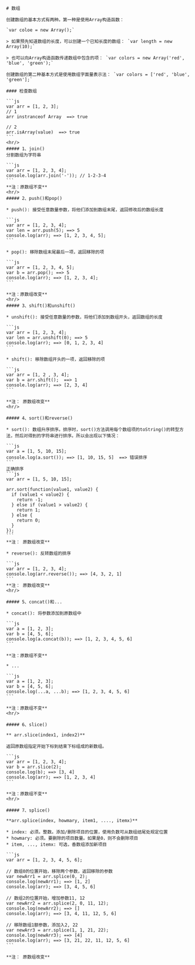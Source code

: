 ```
# 数组
```


    创建数组的基本方式有两种。第一种是使用Array构造函数：

    `var coloe = new Array();`

    > 如果预先知道数组的长度，可以创建一个已知长度的数组： `var length = new Array(10);`

    > 也可以向Array构造函数传递数组中包含的项： `var colors = new Array('red', 'blue', 'green');`

    创建数组的第二种基本方式是使用数组字面量表示法： `var colors = ['red', 'blue', 'green'];`

    #### 检查数组

    ```js
    var arr = [1, 2, 3];
    // 1
    arr instranceof Array  ==> true

    // 2
    arr.isArray(value)  ==> true
    ```
    <hr/>
    ##### 1、join()
    分割数组为字符串

    ```js
    var arr = [1, 2, 3, 4];
    console.log(arr.join('-')); // 1-2-3-4
    ```
    **注：原数组不变**
    <hr/>
    ##### 2、push()和pop()

    * push(): 接受任意数量参数，将他们添加到数组末尾，返回修改后的数组长度

    ```js
    var arr = [1, 2, 3, 4];
    var len = arr.push(5); ==> 5
    console.log(arr); ==> [1, 2, 3, 4, 5];
    ```

    * pop(): 移除数组末尾最后一项，返回移除的项

    ```js
    var arr = [1, 2, 3, 4, 5];
    var b = arr.pop(); ==> 5
    console.log(arr); ==> [1, 2, 3, 4];
    ```

    **注：原数组改变**
    <hr/>
    ##### 3、shift()和unshift()

    * unshift(): 接受任意数量的参数，将他们添加到数组开头，返回数组的长度

    ```js
    var arr = [1, 2, 3, 4];
    var len = arr.unshift(0); ==> 5
    console.log(arr); ==> [0, 1, 2, 3, 4]
    ```

    * shift(): 移除数组开头的一项，返回移除的项

    ```js
    var arr = [1, 2 , 3, 4];
    var b = arr.shift();  ==> 1
    console.log(arr); ==> [2, 3, 4]
    ```

    **注： 原数组改变**
    <hr/>

    ##### 4、sort()和reverse()

    * sort(): 数组升序排序。排序时，sort()方法调用每个数组项的toString()的转型方法，然后对得到的字符串进行排序。所以会出现以下情况：

    ```js
    var a = [1, 5, 10, 15];
    console.log(a.sort()); ==> [1, 10, 15, 5]  ==> 错误排序
    ```
    正确排序
    ```js
    var arr = [1, 5, 10, 15];

    arr.sort(function(value1, value2) {
      if (value1 < value2) {
        return -1;
      } else if (value1 > value2) {
        return 1;
      } else {
        return 0;
      }
    });
    ```
    **注： 原数组改变**

    * reverse(): 反转数组的排序

    ```js
    var arr = [1, 2, 3, 4];
    console.log(arr.reverse()); ==> [4, 3, 2, 1]
    ```
    **注： 原数组改变**
    <hr/>

    ##### 5、concat()和...

    * concat(): 将参数添加到原数组中

    ```js
    var a = [1, 2, 3];
    var b = [4, 5, 6];
    console.log(a.concat(b)); ==> [1, 2, 3, 4, 5, 6]
    ```

    **注：原数组不变**

    * ...

    ```js
    var a = [1, 2, 3];
    var b = [4, 5, 6];
    console.log(...a, ...b); ==> [1, 2, 3, 4, 5, 6]
    ```

    **注：原数组不变**
    <hr/>

    ##### 6、slice()

    ** arr.slice(index1, index2)**

    返回原数组指定开始下标到结束下标组成的新数组。

    ```js
    var arr = [1, 2, 3, 4];
    var b = arr.slice(2);
    console.log(b); ==> [3, 4]
    console.log(arr); ==> [1, 2, 3, 4]
    ```

    **注：原数组不变**
    <hr/>

    ##### 7、splice()

    **arr.splice(index, howmary, item1, ...., itemx)**

    * index: 必须。整数。添加/删除项目的位置，使用负数可从数组结尾处规定位置
    * howmary: 必须。要删除的项目数量。如果是0，则不会删除项目
    * item, ..., itemx: 可选，香数组添加新项目

    ```js
    var arr = [1, 2, 3, 4, 5, 6];

    // 数组0的位置开始，移除两个参数，返回移除的参数
    var newArr1 = arr.splice(0, 2);
    console.log(newArr1); ==> [1, 2]
    console.log(arr); ==> [3, 4, 5, 6]

    // 数组2的位置开始，增加参数11, 12
    var newArr2 = arr.splice(2, 0, 11, 12);
    console.log(newArr2); ==> []
    console.log(arr); ==> [3, 4, 11, 12, 5, 6]

    // 移除数组1额参数，添加入2, 22
    var newArr3 = arr.splice(1, 1, 21, 22);
    console.log(newArr3); ==> [4]
    console.log(arr); ==> [3, 21, 22, 11, 12, 5, 6]
    ```

    **注： 原数组改变**





